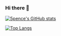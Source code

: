 ### Hi there 👋

<!--
**5pence/5pence** is a ✨ _special_ ✨ repository because its `README.md` (this file) appears on your GitHub profile.

Here are some ideas to get you started:

- 🔭 I’m currently working on ...
- 🌱 I’m currently learning ...
- 👯 I’m looking to collaborate on ...
- 🤔 I’m looking for help with ...
- 💬 Ask me about ...
- 📫 How to reach me: ...
- 😄 Pronouns: ...
- ⚡ Fun fact: ...
-->

[![5pence's GitHub stats](https://github-readme-stats.vercel.app/api?username=5pence)](https://github.com/anuraghazra/github-readme-stats)

[![Top Langs](https://github-readme-stats.vercel.app/api/top-langs/?username=5pence&layout=compact)](https://github.com/anuraghazra/github-readme-stats)

